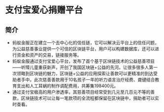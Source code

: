 # 支付宝爱心捐赠平台
## 简介
- 蚂蚁金服正在建立一个去中心化的信任链，它可以解决云平台上的信任问题，为公益慈善事业提供一个可信的区块链平台，用户可以构建数据库，还可以进行资金和资产的交易，链接服务等。
- 蚂蚁金服通过支付宝爱心平台，发布了首个基于区块链技术的公益慈善项目——听障儿童重获新声，开创了我国区块链+公益的先河。让很多很多人第一次领略到区块链的魅力，区块链+公益的应用探索让善款可以更精准的到达受助者手中。此次慈善善款用于10名孩子一年的听力语言治疗经费、聋键结合教育支出和人工耳蜗的制作调配费用，共筹集198400元。
- 通过支付宝极高的用户渗透率，其慈善项目经常受到几元至几百元不等的善款，区块链技术可以让每一笔款项的全流程都保留在区块链中，捐助者可以实时查看。


